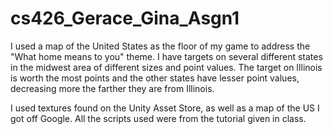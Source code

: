 # cs426_Gerace_Gina_Asgn1

I used a map of the United States as the floor of my game to address the "What home means to you" theme. I have targets on several different states in the midwest area of different sizes and point values. The target on Illinois is worth the most points and the other states have lesser point values, decreasing more the farther they are from Illinois.

I used textures found on the Unity Asset Store, as well as a map of the US I got off Google. All the scripts used were from the tutorial given in class.
